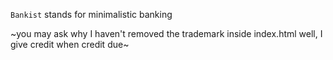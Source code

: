 `Bankist` stands for minimalistic banking

~you may ask why I haven't removed the trademark inside index.html
well, I give credit when credit due~
